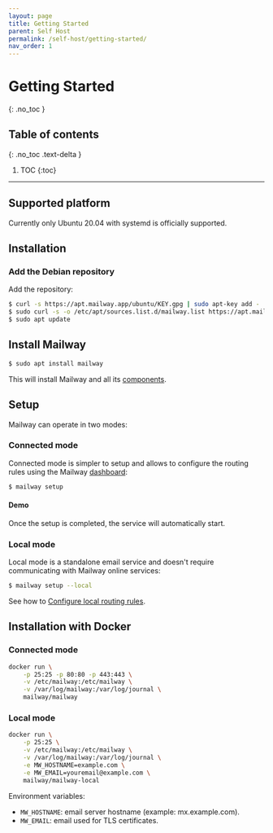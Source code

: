 ```yaml
---
layout: page
title: Getting Started
parent: Self Host
permalink: /self-host/getting-started/
nav_order: 1
---
```


# Getting Started
{: .no_toc }

## Table of contents
{: .no_toc .text-delta }

1. TOC
{:toc}

---

## Supported platform

Currently only Ubuntu 20.04 with systemd is officially supported.

## Installation

### Add the Debian repository

Add the repository:
```bash
$ curl -s https://apt.mailway.app/ubuntu/KEY.gpg | sudo apt-key add -
$ sudo curl -s -o /etc/apt/sources.list.d/mailway.list https://apt.mailway.app/ubuntu/mailway.list
$ sudo apt update
```

## Install Mailway

```bash
$ sudo apt install mailway
```

This will install Mailway and all its [components].

## Setup

Mailway can operate in two modes:

### Connected mode

Connected mode is simpler to setup and allows to configure the routing rules using the Mailway [dashboard]:
```bash
$ mailway setup
```

#### Demo

<link rel="stylesheet" type="text/css" href="/assets/css/asciinema-player.css" />
<asciinema-player src="/assets/389538.cast" cols="318" rows="15"></asciinema-player>
<script src="/assets/js/asciinema-player.js"></script>

Once the setup is completed, the service will automatically start.

### Local mode

Local mode is a standalone email service and doesn't require communicating with Mailway online services:
```bash
$ mailway setup --local
```

See how to [Configure local routing rules].

## Installation with Docker

### Connected mode

```sh
docker run \
    -p 25:25 -p 80:80 -p 443:443 \
    -v /etc/mailway:/etc/mailway \
    -v /var/log/mailway:/var/log/journal \
    mailway/mailway
```

### Local mode

```sh
docker run \
    -p 25:25 \
    -v /etc/mailway:/etc/mailway \
    -v /var/log/mailway:/var/log/journal \
    -e MW_HOSTNAME=example.com \
    -e MW_EMAIL=youremail@example.com \
    mailway/mailway-local
```

Environment variables:
- `MW_HOSTNAME`: email server hostname (example: mx.example.com).
- `MW_EMAIL`: email used for TLS certificates.

[components]: /self-host/components/
[dashboard]: https://dash.mailway.app
[Configure local routing rules]: /self-host/configure-local-routing-rules/
